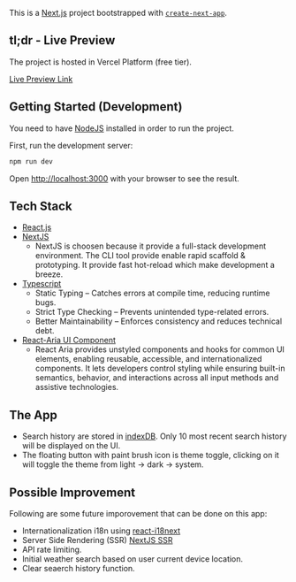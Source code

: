 This is a [Next.js](https://nextjs.org) project bootstrapped with [`create-next-app`](https://nextjs.org/docs/app/api-reference/cli/create-next-app).

## tl;dr - Live Preview

The project is hosted in Vercel Platform (free tier).

[Live Preview Link](https://weather-app-eosin-two-66.vercel.app/)

## Getting Started (Development)

You need to have [NodeJS](https://nodejs.org/en/download/current) installed in order to run the project.

First, run the development server:

```bash
npm run dev
```

Open [http://localhost:3000](http://localhost:3000) with your browser to see the result.

## Tech Stack

- [React.js](https://react.dev/)
- [NextJS](https://nextjs.org/)
  - NextJS is choosen because it provide a full-stack development environment. The CLI tool provide enable rapid scaffold & prototyping. It provide fast hot-reload which make development a breeze.
- [Typescript](https://www.typescriptlang.org/)
  - Static Typing – Catches errors at compile time, reducing runtime bugs.
  - Strict Type Checking – Prevents unintended type-related errors.
  - Better Maintainability – Enforces consistency and reduces technical debt.
- [React-Aria UI Component](https://react-spectrum.adobe.com/react-aria/index.html)
  - React Aria provides unstyled components and hooks for common UI elements, enabling reusable, accessible, and internationalized components. It lets developers control styling while ensuring built-in semantics, behavior, and interactions across all input methods and assistive technologies.

## The App

- Search history are stored in [indexDB](https://developer.mozilla.org/en-US/docs/Web/API/IndexedDB_API). Only 10 most recent search history will be displayed on the UI.
- The floating button with paint brush icon is theme toggle, clicking on it will toggle the theme from light -> dark -> system.

## Possible Improvement

Following are some future imporovement that can be done on this app:

- Internationalization i18n using [react-i18next](https://react.i18next.com/)
- Server Side Rendering (SSR) [NextJS SSR](https://nextjs.org/docs/pages/building-your-application/rendering/server-side-rendering)
- API rate limiting.
- Initial weather search based on user current device location.
- Clear seaerch history function.
